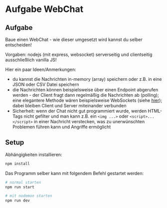 # Aufgabe WebChat

## Aufgabe

Baue einen WebChat - wie dieser umgesetzt wird kannst du selber entscheiden!

Vorgaben: nodejs (mit express, websocket) serverseitig und clientseitig ausschließlich vanilla JS!

Hier ein paar Ideen/Anmerkungen:

* du kannst die Nachrichten in-memory (array) speichern oder z.B. in eine JSON oder CSV Datei speichern
* die Nachrichten können beispielsweise über einen Endpoint abgerufen werden - der Client fragt dann regelmäßig die Nachrichten ab (polling);<br>
eine elegantere Methode wären beispielsweise WebSockets (siehe [hier](https://github.com/spg-puw/websocket_demo)); dabei bleiben Client und Server miteinander verbunden
* Sicherheit: wenn der Chat nicht gut programmiert wurde, werden HTML-Tags nicht gefilter und man kann z.B. ein `<img ...>` oder `<script>...</script>` in einer Nachricht verstecken, was zu unerwünschten Problemen führen kann und Angriffe ermöglicht

## Setup

Abhängigkeiten installieren:

```sh
npm install
```

Das Programm selber kann mit folgendem Befehl gestartet werden:

```sh
# normal starten
npm run start

# mit nodemon starten
npm run dev
```
